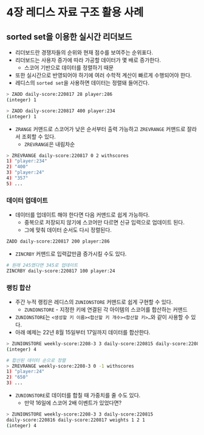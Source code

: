 # 4장 레디스 자료 구조 활용 사례
## sorted set을 이용한 실시간 리더보드

- 리더보드란 경쟁자들의 순위와 현재 점수를 보여주는 순위표다.
- 리더보드는 사용자 증가에 따라 가공할 데이터가 몇 배로 증가한다.
    - 스코어 기반으로 데이터를 정렬하기 때문
- 또한 실시간으로 반영되어야 하기에 여러 수학적 계산이 빠르게 수행되어야 한다.
- 레디스의 `sorted set`을 사용하면 데이터는 정렬돼 들어간다.

```bash
> ZADD daily-score:220817 28 player:286
(integer) 1

> ZADD daily-score:220817 400 player:234
(integer) 1
```

- `ZRANGE` 커맨드로 스코어가 낮은 순서부터 출력 가능하고 `ZREVRANGE` 커맨드로 잘라서 조회할 수 있다.
    - `ZREVRANGE`은 내림차순

```bash
> ZREVRANGE daily-score:220817 0 2 withscores
1) "player:234"
2) "400"
3) "player:24"
4) "357"
5) ...
```

### 데이터 업데이트

- 데이터를 업데이트 해야 한다면 다음 커맨드로 쉽게 가능하다.
    - 중복으로 저장되지 않기에 스코어만 다르면 신규 입력으로 업데이트 된다.
    - 그에 맞춰 데이터 순서도 다시 정렬된다.

```bash
ZADD daily-score:220817 200 player:286
```

- `ZINCRBY` 커맨드로 입력값만큼 증가시킬 수도 있다.

```bash
# 원래 245였다면 345로 업데이트
ZINCRBY daily-score:220817 100 player:24
```

### 랭킹 합산

- 주간 누적 랭킹은 레디스의 `ZUNIONSTORE` 커맨드로 쉽게 구현할 수 있다.
  - `ZUNIONSTORE` - 지정한 키에 연결된 각 아이템의 스코어를 합산하는 커맨드
- `ZUNIONSTORE`는 `<생성할 키 이름><합산할 키 개수><합산할 키>…`와 같이 사용할 수 있다.
- 아래 예제는 22년 8월 15일부터 17일까지 데이터를 합산한다.

```bash
> ZUNIONSTORE weekly-score:2208-3 3 daily-score:220815 daily-score:220816 daily-score:220817
(integer) 4

# 합산된 데이터 순으로 정렬
> ZREVRANGE weekly-score:2208-3 0 -1 withscores
1) "player:24"
2) "650"
3) ...
```

- `ZUNIONSTORE`로 데이터를 합칠 때 가중치를 줄 수도 있다.
  - 만약 16일에 스코어 2배 이벤트가 있었다면?

```bash
> ZUNIONSTORE weekly-score:2208-3 3 daily-score:220815 
daily-score:220816 daily-score:220817 weights 1 2 1
(integer) 4
```
